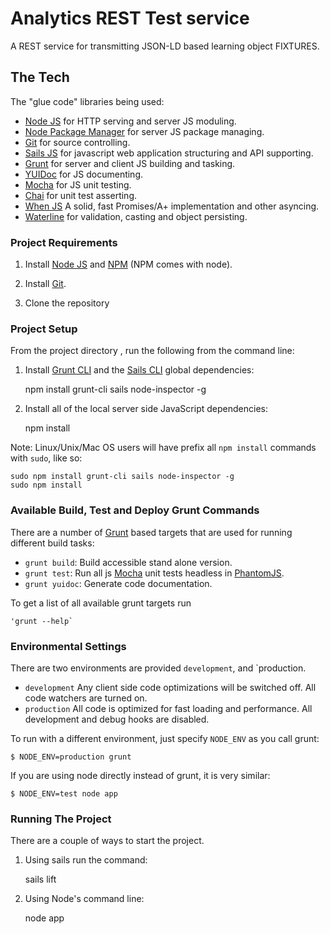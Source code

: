# Analytics REST Test service

A REST service for transmitting JSON-LD based learning object FIXTURES.

## The Tech

The "glue code" libraries being used:

* [Node JS](http://nodejs.org/) for HTTP serving and server JS moduling.
* [Node Package Manager](https://npmjs.org/) for server JS package managing.
* [Git](http://git-scm.com/) for source controlling.
* [Sails JS](http://sailsjs.org/) for javascript web application structuring and API supporting.
* [Grunt](http://www.gruntjs.com/) for server and client JS building and tasking.
* [YUIDoc](http://yui.github.io/yuidoc/) for JS documenting.
* [Mocha](http://mochajs.org/) for JS unit testing.
* [Chai](http://chaijs.com/) for unit test asserting.
* [When JS](https://github.com/cujojs/when) A solid, fast Promises/A+ implementation and other asyncing.
* [Waterline](https://github.com/balderdashy/waterline) for validation, casting and object persisting.

### Project Requirements

1) Install [Node JS](http://nodejs.org/) and [NPM](https://npmjs.org/) (NPM comes with node).

2) Install [Git](http://git-scm.com/).

3) Clone the repository

### Project Setup

From the project directory , run the following from the command line:

1) Install [Grunt CLI](https://github.com/gruntjs/grunt-cli/) and the [Sails CLI](http://sailsjs.org/#!documentation/) global dependencies:

	npm install grunt-cli sails node-inspector -g

2) Install all of the local server side JavaScript dependencies:

	npm install

Note: Linux/Unix/Mac OS users will have prefix all `npm install` commands with `sudo`, like so:

    sudo npm install grunt-cli sails node-inspector -g
    sudo npm install

### Available Build, Test and Deploy Grunt Commands

There are a number of [Grunt](http://www.gruntjs.com/) based targets that are used for running different build tasks:

* `grunt build`: Build accessible stand alone version.
* `grunt test`: Run all js [Mocha](http://mochajs.org/) unit tests headless in [PhantomJS](http://phantomjs.org/).
* `grunt yuidoc`: Generate code documentation.

To get a list of all available grunt targets run

    'grunt --help`

### Environmental Settings

There are two environments are provided `development`, and `production.

* `development` Any client side code optimizations will be switched off. All code watchers are turned on.
* `production` All code is optimized for fast loading and performance. All development and debug hooks are disabled.

To run with a different environment, just specify `NODE_ENV` as you call grunt:

    $ NODE_ENV=production grunt

If you are using node directly instead of grunt, it is very similar:

    $ NODE_ENV=test node app

### Running The Project

There are a couple of ways to start the project.

1) Using sails run the command:

    sails lift

2) Using Node's command line:

    node app
